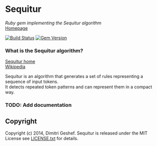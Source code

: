 Sequitur
===========
_Ruby gem implementing the Sequitur algorithm_  
[Homepage](https://github.com/famished-tiger/Sequitur)  

[![Build Status](https://travis-ci.org/famished-tiger/Sequitur.svg?branch=master)](https://travis-ci.org/famished-tiger/Sequitur)
[![Gem Version](https://badge.fury.io/rb/sequitur.svg)](http://badge.fury.io/rb/sequitur)


### What is the Sequitur algorithm? ###
[Sequitur home](http://sequitur.info/)  
[Wikipedia](http://en.wikipedia.org/wiki/Sequitur_algorithm)  

Sequitur is an algorithm that generates a set of rules representing a sequence of input tokens.  
It detects repeated token patterns and can represent them in a compact way.


### TODO: Add documentation ###


Copyright
---------
Copyright (c) 2014, Dimitri Geshef. Sequitur is released under the MIT License see [LICENSE.txt](https://github.com/famished-tiger/Sequitur/blob/master/LICENSE.txt) for details.